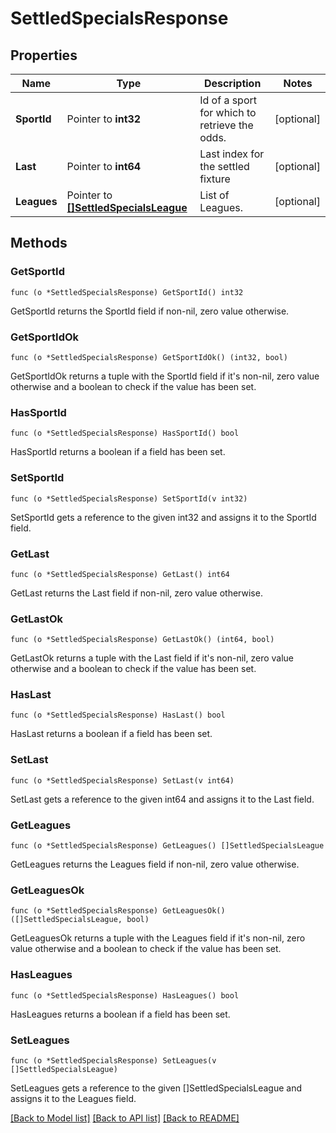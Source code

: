 # SettledSpecialsResponse

## Properties

Name | Type | Description | Notes
------------ | ------------- | ------------- | -------------
**SportId** | Pointer to **int32** | Id of a sport for which to retrieve the odds. | [optional] 
**Last** | Pointer to **int64** | Last index for the settled fixture | [optional] 
**Leagues** | Pointer to [**[]SettledSpecialsLeague**](SettledSpecialsLeague.md) | List of Leagues. | [optional] 

## Methods

### GetSportId

`func (o *SettledSpecialsResponse) GetSportId() int32`

GetSportId returns the SportId field if non-nil, zero value otherwise.

### GetSportIdOk

`func (o *SettledSpecialsResponse) GetSportIdOk() (int32, bool)`

GetSportIdOk returns a tuple with the SportId field if it's non-nil, zero value otherwise
and a boolean to check if the value has been set.

### HasSportId

`func (o *SettledSpecialsResponse) HasSportId() bool`

HasSportId returns a boolean if a field has been set.

### SetSportId

`func (o *SettledSpecialsResponse) SetSportId(v int32)`

SetSportId gets a reference to the given int32 and assigns it to the SportId field.

### GetLast

`func (o *SettledSpecialsResponse) GetLast() int64`

GetLast returns the Last field if non-nil, zero value otherwise.

### GetLastOk

`func (o *SettledSpecialsResponse) GetLastOk() (int64, bool)`

GetLastOk returns a tuple with the Last field if it's non-nil, zero value otherwise
and a boolean to check if the value has been set.

### HasLast

`func (o *SettledSpecialsResponse) HasLast() bool`

HasLast returns a boolean if a field has been set.

### SetLast

`func (o *SettledSpecialsResponse) SetLast(v int64)`

SetLast gets a reference to the given int64 and assigns it to the Last field.

### GetLeagues

`func (o *SettledSpecialsResponse) GetLeagues() []SettledSpecialsLeague`

GetLeagues returns the Leagues field if non-nil, zero value otherwise.

### GetLeaguesOk

`func (o *SettledSpecialsResponse) GetLeaguesOk() ([]SettledSpecialsLeague, bool)`

GetLeaguesOk returns a tuple with the Leagues field if it's non-nil, zero value otherwise
and a boolean to check if the value has been set.

### HasLeagues

`func (o *SettledSpecialsResponse) HasLeagues() bool`

HasLeagues returns a boolean if a field has been set.

### SetLeagues

`func (o *SettledSpecialsResponse) SetLeagues(v []SettledSpecialsLeague)`

SetLeagues gets a reference to the given []SettledSpecialsLeague and assigns it to the Leagues field.


[[Back to Model list]](../README.md#documentation-for-models) [[Back to API list]](../README.md#documentation-for-api-endpoints) [[Back to README]](../README.md)


